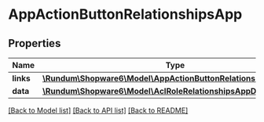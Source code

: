 # AppActionButtonRelationshipsApp

## Properties
Name | Type | Description | Notes
------------ | ------------- | ------------- | -------------
**links** | [**\Rundum\Shopware6\Model\AppActionButtonRelationshipsAppLinks**](AppActionButtonRelationshipsAppLinks.md) |  | [optional] 
**data** | [**\Rundum\Shopware6\Model\AclRoleRelationshipsAppData**](AclRoleRelationshipsAppData.md) |  | [optional] 

[[Back to Model list]](../../README.md#documentation-for-models) [[Back to API list]](../../README.md#documentation-for-api-endpoints) [[Back to README]](../../README.md)

